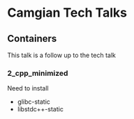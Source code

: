 # Camgian Tech Talks

## Containers

This talk is a follow up to the tech talk

### 2_cpp_minimized

Need to install 

- glibc-static
- libstdc++-static